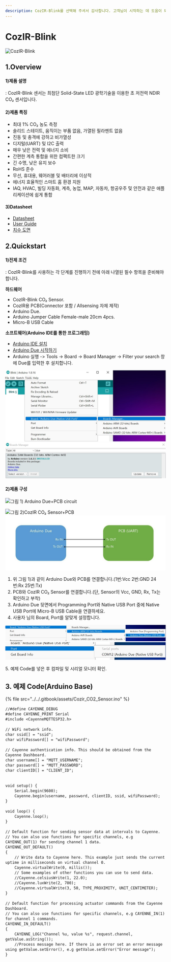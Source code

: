 ```yaml
---
description: CozIR-Blink를 선택해 주셔서 감사합니다. 고객님이 시작하는 데 도움이 되는 모든 문서를 제공하였습니다📜
---
```


# CozIR-Blink

![CozIR-Blink](<../../.gitbook/assets/gss\_blink\_s (1).jpg>)

## 1.Overview

#### 1)제품 설명

: CozIR-Blink 센서는 최첨단 Solid-State LED 광학기술을 이용한 초 저전력 NDIR CO₂ 센서입니다.

#### 2)제품 특징

* 최대 1% CO₂ 농도 측정
* 솔리드 스테이트, 움직이는 부품 없음, 가열된 필라멘트 없음
* 진동 및 충격에 강하고 비가열성
* 디지털(UART) 및 I2C 출력
* 매우 낮은 전력 및 에너지 소비
* 간편한 계측 통합을 위한 컴팩트한 크기
* 긴 수명, 낮은 유지 보수
* RoHS 준수
* 무선, 휴대용, 웨어러블 및 배터리에 이상적
* 에너지 효율적인 스마트 홈 환경 지원
* IAQ, HVAC, 빌딩 자동화, 계측, 농업, MAP, 자동차, 항공우주 및 안전과 같은 애플리케이션에 쉽게 통합

#### 3)Datasheet

* [Datasheet](https://cdn.shopify.com/s/files/1/0019/5952/files/CozIR-Blink\_DataSheet\_Rev\_4.21.pdf)
* [User Guide](https://cdn.shopify.com/s/files/1/0019/5952/files/CozIR-Blink-User-Guide-Rev-4.5.pdf)
* [치수 도면](https://cdn.shopify.com/s/files/1/0019/5952/files/Mechanical\_Diagram\_-\_CozIR-Blink-CO2Meter.pdf)

## 2.Quickstart

#### 1)전제 조건

: CozIR-Blink를 사용하는 각 단계를 진행하기 전에 아래 나열된 필수 항목을 준비해야 합니다.

**하드웨어**

* CozIR-Blink CO₂ Sensor.
* CozIR용 PCB(Connector 포함 / Allsensing 자체 제작)
* Arduino Due.
* Arduino Jumper Cable Female-male 20cm 4pcs.
* Micro-B USB Cable

**소프트웨어(Arduino IDE를 통한 프로그래밍)**

* [Arduino IDE 설치](https://www.arduino.cc/en/software)
* [Arduino Due 시작하기](https://www.arduino.cc/en/Guide/ArduinoDue)
* Arduino 실행 -> Tools -> Board -> Board Manager -> Filter your search 창에 Due를 입력한 후 설치합니다.

![](<../../.gitbook/assets/화면 캡처 2021-12-02 145945.jpg>) ![](<../../.gitbook/assets/화면 캡처 2021-12-02 145808.jpg>)

#### 2)제품 구성

![  그림 1) Arduino Due+PCB circuit](<../../.gitbook/assets/CozIR-Blink\_bb (1).png>)

![  그림 2)CozIR CO₂ Sensor+PCB](../../.gitbook/assets/cozir\_option.jpg) ![  그림 3)Rx, Tx In and Out Circuit](<../../.gitbook/assets/회로 그림.jpg>)

1. 위 그림 1)과 같이 Arduino Due와 PCB를 연결합니다.(1번:Vcc 2번:GND 24번:Rx 25번:Tx)
2. PCB와 CozIR CO₂ Sensor를 연결합니다.(단, Sensor의 Vcc, GND, Rx, Tx는 확인하고 부착)
3. Arduino Due 뒷면에서 Programming Port와 Native USB Port 중에 Native USB Port에 Micro-B USB Cable을 연결하세요.
4. 사용자 님의 Board, Port를 알맞게 설정합니다.

![](../../.gitbook/assets/Board.jpg) ![](../../.gitbook/assets/Port.jpg)

5\. 예제 Code를 넣은 후 컴파일 및 시리얼 모니터 확인.

## 3. 예제 Code(Arduino Base)

{% file src="../../.gitbook/assets/Cozir_CO2_Sensor.ino" %}

```
//#define CAYENNE_DEBUG
#define CAYENNE_PRINT Serial
#include <CayenneMQTTESP32.h>

// WiFi network info.
char ssid[] = "ssid";
char wifiPassword[] = "wifiPassword";

// Cayenne authentication info. This should be obtained from the Cayenne Dashboard.
char username[] = "MQTT_USERNAME";
char password[] = "MQTT_PASSWORD";
char clientID[] = "CLIENT_ID";


void setup() {
	Serial.begin(9600);
	Cayenne.begin(username, password, clientID, ssid, wifiPassword);
}

void loop() {
	Cayenne.loop();
}

// Default function for sending sensor data at intervals to Cayenne.
// You can also use functions for specific channels, e.g CAYENNE_OUT(1) for sending channel 1 data.
CAYENNE_OUT_DEFAULT()
{
	// Write data to Cayenne here. This example just sends the current uptime in milliseconds on virtual channel 0.
	Cayenne.virtualWrite(0, millis());
	// Some examples of other functions you can use to send data.
	//Cayenne.celsiusWrite(1, 22.0);
	//Cayenne.luxWrite(2, 700);
	//Cayenne.virtualWrite(3, 50, TYPE_PROXIMITY, UNIT_CENTIMETER);
}

// Default function for processing actuator commands from the Cayenne Dashboard.
// You can also use functions for specific channels, e.g CAYENNE_IN(1) for channel 1 commands.
CAYENNE_IN_DEFAULT()
{
	CAYENNE_LOG("Channel %u, value %s", request.channel, getValue.asString());
	//Process message here. If there is an error set an error message using getValue.setError(), e.g getValue.setError("Error message");
}
```
